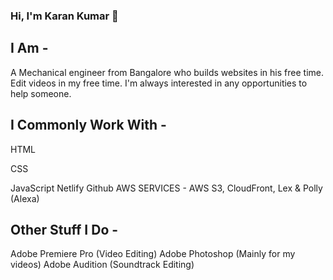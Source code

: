 ### Hi, I'm Karan Kumar 👋

<!--
**Kashin98/Kashin98** is a ✨ _special_ ✨ repository because its `README.md` (this file) appears on your GitHub profile.-->

## I Am -
A Mechanical engineer from Bangalore who builds websites in his free time. Edit videos in my free time.
I'm always interested in any opportunities to help someone.

## I Commonly Work With -
HTML

CSS

JavaScript
Netlify
Github
AWS SERVICES - AWS S3, CloudFront, Lex & Polly (Alexa)

## Other Stuff I Do -
Adobe Premiere Pro (Video Editing)
Adobe Photoshop (Mainly for my videos)
Adobe Audition (Soundtrack Editing)
